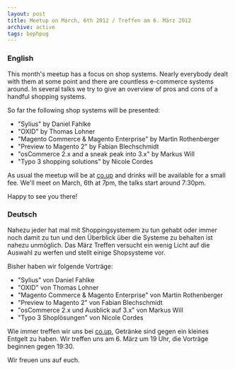 ```yaml
---
layout: post
title: Meetup on March, 6th 2012 / Treffen am 6. März 2012
archive: active
tags: bephpug
---
```


### English

This month's meetup has a focus on shop systems. Nearly everybody dealt with
them at some point and there are countless e-commerce systems around.
In several talks we try to give an overview of pros and cons of a handful
shopping systems.

So far the following shop systems will be presented:

* "Sylius" by Daniel Fahlke
* "OXID" by Thomas Lohner
* "Magento Commerce & Magento Enterprise" by Martin Rothenberger
* "Preview to Magento 2" by Fabian Blechschmidt
* "osCommerce 2.x and a sneak peak into 3.x" by Markus Will
* "Typo 3 shopping solutions" by Nicole Cordes

As usual the meetup will be at [co.up](http://www.bephpug.de/location.html)
and drinks will be available for a small fee. We'll meet on March, 6th at 7pm,
the talks start around 7:30pm.

Happy to see you there!

### Deutsch

Nahezu jeder hat mal mit Shoppingsystemem zu tun gehabt oder immer noch damit
zu tun und den Überblick über die Systeme zu behalten ist nahezu unmöglich.
Das März Treffen versucht ein wenig Licht auf die Auswahl zu werfen und stellt
einige Shopsysteme vor.

Bisher haben wir folgende Vorträge:

* "Sylius" von Daniel Fahlke
* "OXID" von Thomas Lohner
* "Magento Commerce & Magento Enterprise" von Martin Rothenberger
* "Preview to Magento 2" von Fabian Blechschmidt
* "osCommerce 2.x und Ausblick auf 3.x" von Markus Will
* "Typo 3 Shoplösungen" von Nicole Cordes

Wie immer treffen wir uns bei [co.up](http://www.bephpug.de/location.html),
Getränke sind gegen ein kleines Entgelt zu haben. Wir treffen uns am 6. März um 19 Uhr,
die Vorträge beginnen gegen 19:30.

Wir freuen uns auf euch.